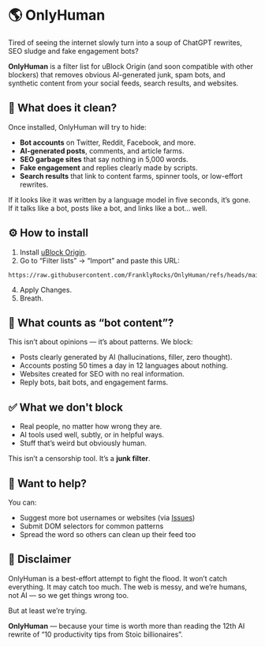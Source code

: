 # 🌎 OnlyHuman

Tired of seeing the internet slowly turn into a soup of ChatGPT rewrites, SEO sludge and fake engagement bots?

**OnlyHuman** is a filter list for uBlock Origin (and soon compatible with other blockers) that removes obvious AI-generated junk, spam bots, and synthetic content from your social feeds, search results, and websites.

## 🧹 What does it clean?

Once installed, OnlyHuman will try to hide:

- **Bot accounts** on Twitter, Reddit, Facebook, and more.
- **AI-generated posts**, comments, and article farms.
- **SEO garbage sites** that say nothing in 5,000 words.
- **Fake engagement** and replies clearly made by scripts.
- **Search results** that link to content farms, spinner tools, or low-effort rewrites.

If it looks like it was written by a language model in five seconds, it’s gone.  
If it talks like a bot, posts like a bot, and links like a bot... well.

## ⚙️ How to install

1. Install [uBlock Origin](https://github.com/gorhill/uBlock).
2. Go to “Filter lists” → “Import” and paste this URL:
```
https://raw.githubusercontent.com/FranklyRocks/OnlyHuman/refs/heads/main/list.txt
```
4. Apply Changes.
5. Breath.

## 🤖 What counts as “bot content”?

This isn’t about opinions — it’s about patterns. We block:

- Posts clearly generated by AI (hallucinations, filler, zero thought).
- Accounts posting 50 times a day in 12 languages about nothing.
- Websites created for SEO with no real information.
- Reply bots, bait bots, and engagement farms.

## ✅ What we don't block

- Real people, no matter how wrong they are.
- AI tools used well, subtly, or in helpful ways.
- Stuff that’s weird but obviously human.

This isn’t a censorship tool. It’s a **junk filter**.

## 📣 Want to help?

You can:

- Suggest more bot usernames or websites (via [Issues](https://github.com/FranklyRocks/onlyhuman/issues))
- Submit DOM selectors for common patterns
- Spread the word so others can clean up their feed too

## 🧪 Disclaimer

OnlyHuman is a best-effort attempt to fight the flood. It won’t catch everything. It may catch too much. The web is messy, and we’re humans, not AI — so we get things wrong too.

But at least we’re trying.

**OnlyHuman** — because your time is worth more than reading the 12th AI rewrite of “10 productivity tips from Stoic billionaires”.

